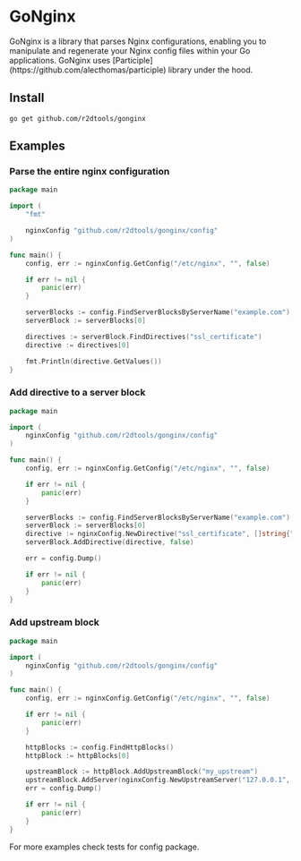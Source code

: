 # GoNginx

<p>GoNginx is a library that parses Nginx configurations, enabling you to manipulate and regenerate your Nginx config files within your Go applications. GoNginx uses [Participle](https://github.com/alecthomas/participle) library under the hood.</p>

## Install
```
go get github.com/r2dtools/gonginx
```

## Examples
### Parse the entire nginx configuration
```go
package main

import (
	"fmt"

	nginxConfig "github.com/r2dtools/gonginx/config"
)

func main() {
	config, err := nginxConfig.GetConfig("/etc/nginx", "", false)

	if err != nil {
		panic(err)
	}

	serverBlocks := config.FindServerBlocksByServerName("example.com")
	serverBlock := serverBlocks[0]

	directives := serverBlock.FindDirectives("ssl_certificate")
	directive := directives[0]

	fmt.Println(directive.GetValues())
}
```

### Add directive to a server block
```go
package main

import (
	nginxConfig "github.com/r2dtools/gonginx/config"
)

func main() {
	config, err := nginxConfig.GetConfig("/etc/nginx", "", false)

	if err != nil {
		panic(err)
	}

	serverBlocks := config.FindServerBlocksByServerName("example.com")
	serverBlock := serverBlocks[0]
	directive := nginxConfig.NewDirective("ssl_certificate", []string{"/path/to/certificate"})
	serverBlock.AddDirective(directive, false)

	err = config.Dump()

	if err != nil {
		panic(err)
	}
}
```
### Add upstream block
```go
package main

import (
	nginxConfig "github.com/r2dtools/gonginx/config"
)

func main() {
	config, err := nginxConfig.GetConfig("/etc/nginx", "", false)

	if err != nil {
		panic(err)
	}

	httpBlocks := config.FindHttpBlocks()
	httpBlock := httpBlocks[0]

	upstreamBlock := httpBlock.AddUpstreamBlock("my_upstream")
	upstreamBlock.AddServer(nginxConfig.NewUpstreamServer("127.0.0.1", []string{"weight=5"}))
	err = config.Dump()

	if err != nil {
		panic(err)
	}
}
```

<p>For more examples check tests for config package.</p>
